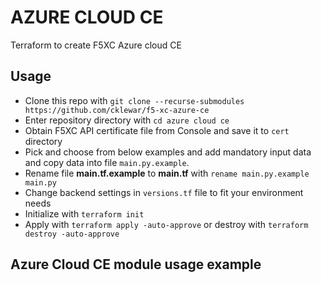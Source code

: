 # AZURE CLOUD CE

Terraform to create F5XC Azure cloud CE

## Usage

- Clone this repo with `git clone --recurse-submodules https://github.com/cklewar/f5-xc-azure-ce`
- Enter repository directory with `cd azure cloud ce`
- Obtain F5XC API certificate file from Console and save it to `cert` directory
- Pick and choose from below examples and add mandatory input data and copy data into file `main.py.example`.
- Rename file __main.tf.example__ to __main.tf__ with `rename main.py.example main.py`
- Change backend settings in `versions.tf` file to fit your environment needs
- Initialize with `terraform init`
- Apply with `terraform apply -auto-approve` or destroy with `terraform destroy -auto-approve`

## Azure Cloud CE module usage example

````hcl
````